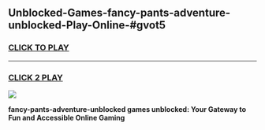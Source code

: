 
## Unblocked-Games-fancy-pants-adventure-unblocked-Play-Online-#gvot5
<h3>
<a href="https://premium.freeplayer.one?title=fancy-pants-adventure-unblocked&ref=27F">CLICK TO PLAY</a></h3>
<hr>

<h3>
<a href="https://premium.freeplayer.one?title=fancy-pants-adventure-unblocked&ref=27F">CLICK 2 PLAY</a>
  
</h3>

<a href="https://premium.freeplayer.one?title=fancy-pants-adventure-unblocked&ref=27F"><img src="https://clearcache.store/games.png"></a>


**fancy-pants-adventure-unblocked games unblocked: Your Gateway to Fun and Accessible Online Gaming**
